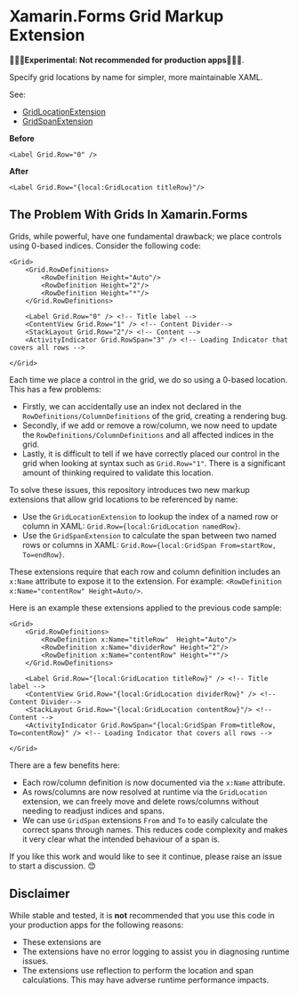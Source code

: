 # Xamarin.Forms Grid Markup Extension

**🚨🚨🚨Experimental: Not recommended for production apps🚨🚨🚨**.

Specify grid locations by name for simpler, more maintainable XAML.

See:

 * [GridLocationExtension](GridLocationMarkupExtension/GridLocationExtension.cs)
 * [GridSpanExtension](GridLocationMarkupExtension/GridSpanExtension.cs)

**Before**

```
<Label Grid.Row="0" />
```

**After**

```
<Label Grid.Row="{local:GridLocation titleRow}"/>
```

## The Problem With Grids In Xamarin.Forms

Grids, while powerful, have one fundamental drawback; we place controls using 0-based indices. Consider the following code:

```
<Grid>
    <Grid.RowDefinitions>
        <RowDefinition Height="Auto"/>
        <RowDefinition Height="2"/>
        <RowDefinition Height="*"/>
    </Grid.RowDefinitions>

    <Label Grid.Row="0" /> <!-- Title label -->
    <ContentView Grid.Row="1" /> <!-- Content Divider-->
    <StackLayout Grid.Row="2"/> <!-- Content -->
    <ActivityIndicator Grid.RowSpan="3" /> <!-- Loading Indicator that covers all rows -->

</Grid>
```

Each time we place a control in the grid, we do so using a 0-based location. This has a few problems:

 * Firstly, we can accidentally use an index not declared in the `RowDefinitions/ColumnDefinitions` of the grid, creating a rendering bug.
 * Secondly, if we add or remove a row/column, we now need to update the `RowDefinitions/ColumnDefinitions` and all affected indices in the grid.
 * Lastly, it is difficult to tell if we have correctly placed our control in the grid when looking at syntax such as `Grid.Row="1"`. There is a significant amount of thinking required to validate this location.

To solve these issues, this repository introduces two new markup extensions that allow grid locations to be referenced by name:

 * Use the `GridLocationExtension` to lookup the index of a named row or column in XAML: `Grid.Row={local:GridLocation namedRow}`.
 * Use the `GridSpanExtension` to calculate the span between two named rows or columns in XAML: `Grid.Row={local:GridSpan From=startRow, To=endRow}`.

These extensions require that each row and column definition includes an `x:Name` attribute to expose it to the extension. For example: `<RowDefinition x:Name="contentRow" Height=Auto/>`.

Here is an example these extensions applied to the previous code sample:

```
<Grid>
    <Grid.RowDefinitions>
        <RowDefinition x:Name="titleRow"  Height="Auto"/>
        <RowDefinition x:Name="dividerRow" Height="2"/>
        <RowDefinition x:Name="contentRow" Height="*"/>
    </Grid.RowDefinitions>

    <Label Grid.Row="{local:GridLocation titleRow}" /> <!-- Title label -->
    <ContentView Grid.Row="{local:GridLocation dividerRow}" /> <!-- Content Divider-->
    <StackLayout Grid.Row="{local:GridLocation contentRow}"/> <!-- Content -->
    <ActivityIndicator Grid.RowSpan="{local:GridSpan From=titleRow, To=contentRow}" /> <!-- Loading Indicator that covers all rows -->

</Grid>
```

There are a few benefits here:

 * Each row/column definition is now documented via the `x:Name` attribute.
 * As rows/columns are now resolved at runtime via the `GridLocation` extension, we can freely move and delete rows/columns without needing to readjust indices and spans.
 * We can use `GridSpan` extensions `From` and `To` to easily calculate the correct spans through names. This reduces code complexity and makes it very clear what the intended behaviour of a span is.

If you like this work and would like to see it continue, please raise an issue to start a discussion. 😊

## Disclaimer

While stable and tested, it is **not** recommended that you use this code in your production apps for the following reasons:

 * These extensions are
 * The extensions have no error logging to assist you in diagnosing runtime issues.
 * The extensions use reflection to perform the location and span calculations. This may have adverse runtime performance impacts.
